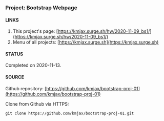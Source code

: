 ### Project: Bootstrap Webpage

#### LINKS

1. This project's page: [https://kmjax.surge.sh/hw/2020-11-09_bs1/](https://kmjax.surge.sh/hw/2020-11-09_bs1/)
1. Menu of all projects: [https://kmjax.surge.sh](https://kmjax.surge.sh)

#### STATUS

Completed on 2020-11-13.

#### SOURCE

Github repository: [https://github.com/kmjax/bootstrap-proj-01](https://github.com/kmjax/bootstrap-proj-01)

Clone from Github via HTTPS:

`git clone https://github.com/kmjax/bootstrap-proj-01.git`
